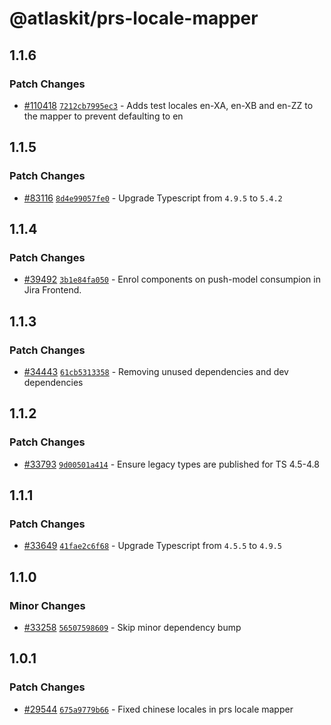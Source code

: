 # @atlaskit/prs-locale-mapper

## 1.1.6

### Patch Changes

- [#110418](https://stash.atlassian.com/projects/CONFCLOUD/repos/confluence-frontend/pull-requests/110418)
  [`7212cb7995ec3`](https://stash.atlassian.com/projects/CONFCLOUD/repos/confluence-frontend/commits/7212cb7995ec3) -
  Adds test locales en-XA, en-XB and en-ZZ to the mapper to prevent defaulting to en

## 1.1.5

### Patch Changes

- [#83116](https://stash.atlassian.com/projects/CONFCLOUD/repos/confluence-frontend/pull-requests/83116)
  [`8d4e99057fe0`](https://stash.atlassian.com/projects/CONFCLOUD/repos/confluence-frontend/commits/8d4e99057fe0) -
  Upgrade Typescript from `4.9.5` to `5.4.2`

## 1.1.4

### Patch Changes

- [#39492](https://bitbucket.org/atlassian/atlassian-frontend/pull-requests/39492)
  [`3b1e84fa050`](https://bitbucket.org/atlassian/atlassian-frontend/commits/3b1e84fa050) - Enrol
  components on push-model consumpion in Jira Frontend.

## 1.1.3

### Patch Changes

- [#34443](https://bitbucket.org/atlassian/atlassian-frontend/pull-requests/34443)
  [`61cb5313358`](https://bitbucket.org/atlassian/atlassian-frontend/commits/61cb5313358) - Removing
  unused dependencies and dev dependencies

## 1.1.2

### Patch Changes

- [#33793](https://bitbucket.org/atlassian/atlassian-frontend/pull-requests/33793)
  [`9d00501a414`](https://bitbucket.org/atlassian/atlassian-frontend/commits/9d00501a414) - Ensure
  legacy types are published for TS 4.5-4.8

## 1.1.1

### Patch Changes

- [#33649](https://bitbucket.org/atlassian/atlassian-frontend/pull-requests/33649)
  [`41fae2c6f68`](https://bitbucket.org/atlassian/atlassian-frontend/commits/41fae2c6f68) - Upgrade
  Typescript from `4.5.5` to `4.9.5`

## 1.1.0

### Minor Changes

- [#33258](https://bitbucket.org/atlassian/atlassian-frontend/pull-requests/33258)
  [`56507598609`](https://bitbucket.org/atlassian/atlassian-frontend/commits/56507598609) - Skip
  minor dependency bump

## 1.0.1

### Patch Changes

- [#29544](https://bitbucket.org/atlassian/atlassian-frontend/pull-requests/29544)
  [`675a9779b66`](https://bitbucket.org/atlassian/atlassian-frontend/commits/675a9779b66) - Fixed
  chinese locales in prs locale mapper
